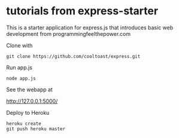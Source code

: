 tutorials from express-starter
===============

This is a starter application for express.js that introduces basic web development from programmingfeelthepower.com

Clone with

```
git clone https://github.com/cooltoast/express.git
```
Run app.js
```
node app.js
```
See the webapp at

http://127.0.0.1:5000/

Deploy to Heroku

```
heroku create
git push heroku master
```
